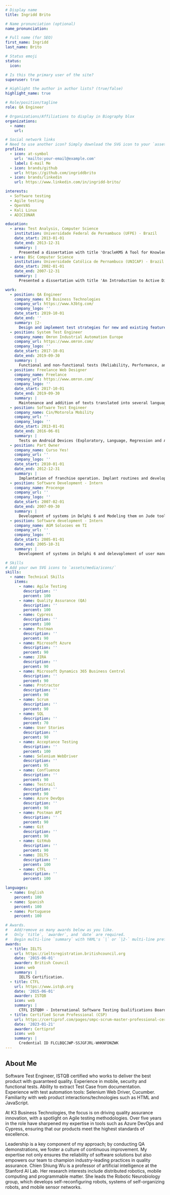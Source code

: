 ```yaml
---
# Display name
title: Ingridd Brito

# Name pronunciation (optional)
name_pronunciation:

# Full name (for SEO)
first_name: Ingridd
last_name: Brito

# Status emoji
status:
  icon:

# Is this the primary user of the site?
superuser: true

# Highlight the author in author lists? (true/false)
highlight_name: true

# Role/position/tagline
role: QA Engineer

# Organizations/Affiliations to display in Biography blox
organizations:
  - name:
    url:

# Social network links
# Need to use another icon? Simply download the SVG icon to your `assets/media/icons/` folder.
profiles:
  - icon: at-symbol
    url: 'mailto:your-email@example.com'
    label: E-mail Me
  - icon: brands/github
    url: https://github.com/ingriddbrito
  - icon: brands/linkedin
    url: https://www.linkedin.com/in/ingridd-brito/

interests:
  - Software testing
  - Agile testing
  - OpenVAS
  - Kali Linux
  - ADICIONAR

education:
  - area: Test Analysis, Computer Science
    institution: Universidade Federal de Pernambuco (UFPE) - Brazil
    date_start: 2013-01-01
    date_end: 2013-12-31
    summary: |
      Presented a dissertation with title 'OracleKMS A Tool for Knowledge Management', I was supervised by Dr Alexandre Cabral Mota. I obtained he highest score in the class.
  - area: BSc Computer Science
    institution: Universidade Católica de Pernambuco (UNICAP) - Brazil
    date_start: 2002-01-01
    date_end: 2007-12-31
    summary: |
      Presented a dissertation with title 'An Introduction to Active Directory', I was supervised by Prof Almir Pires Ferreira Neto.

work:
  - position: QA Engineer
    company_name: K3 Business Technologies
    company_url: https://www.k3btg.com/
    company_logo: ''
    date_start: 2019-10-01
    date_end: ''
    summary: |2-
      Design and implement test strategies for new and existing features. Design and develop test cases (manual and automatic) for Mobile and Web applications. Implement QA best practices. Lead QA demos. Tools: Azure DevOps, Protractor, Postman, Cypress, among others.
  - position: System Test Engineer
    company_name: Omron Industrial Automation Europe
    company_url: https://www.omron.com/
    company_logo: ''
    date_start: 2017-10-01
    date_end: 2019-09-30
    summary: |
      Functional and non-functional tests (Reliability, Performance, and Vulnerability); Creation of test scenarios according to the demand for new features; Maintenance of the test cases for IPC's. Tracking of the defects Training newcomers testers and factory employees regarding the processes, tools, and test activities. Work in a scrum team in close collaboration with testers and developers. Execute functional, Reliability, Performance and Security tests in IPCs. Review test strategy, write test cases regarding security and test summary report, support software engineering teams with trouble shooting, and validation activities for sub-systems. Tools: Confluence, Jira, TestRail, OpenVAS. 
  - position: Freelance Web Designer
    company_name: Freelance
    company_url: https://www.omron.com/
    company_logo: ''
    date_start: 2017-10-01
    date_end: 2019-09-30
    summary: |
      Maintenance and addition of texts translated into several languages on the www.hecovan.nl website.
  - position: Software Test Engineer
    company_name: Cin/Motorola Mobility
    company_url: ''
    company_logo: ''
    date_start: 2013-01-01
    date_end: 2016-06-01
    summary: |
      Tests on Android Devices (Exploratory, Language, Regression and Automated); Creation of test runs according to the result of the analysis of defects registered in Jira tool for quality assurance of the product. Issue meeting with Product Leaders to discuss bugs found and areas to explore the mobile software. Setup test environment, performing (exploratory, regression, language and Google Acceptance - CTS and GTS) tests in mobile devices, writing bug reports and collect log of issues. Later promoted to Product Champion, working with global team (R&D, Product and developers’ team) in a virtual environment to give feedback of the test results and report problems to them and planning the tests for future releases.
  - position: Part Owner
    company_name: Curso Yes!
    company_url: ''
    company_logo: ''
    date_start: 2010-01-01
    date_end: 2012-12-31
    summary: |
      Implantation of franchise operation. Implant routines and develop the team under the procedures. Also, in this implantation, the communication skills and leadership were developed, dealing directly with employees and customers.
  - position: Software Development - Intern
    company_name: Procenge
    company_url: ''
    company_logo: ''
    date_start: 2007-02-01
    date_end: 2007-09-30
    summary: |
      Development of systems in Delphi 6 and Modeling them on Jude tool. Development of reports on Crystal Reports with access tô MySQL database
  - position: Software development - Intern
    company_name: AGM Solucoes em TI
    company_url: ''
    company_logo: ''
    date_start: 2005-01-01
    date_end: 2005-10-31
    summary: |
      Development of systems in Delphi 6 and delevoplement of user manual.

# Skills
# Add your own SVG icons to `assets/media/icons/`
skills:
  - name: Technical Skills
    items:
      - name: Agile Testing
        description: ''
        percent: 100
      - name: Quality Assurance (QA)
        description: ''
        percent: 100
      - name: Cypress
        description: ''
        percent: 100
      - name: Postman
        description: ''
        percent: 90
      - name: Microsoft Azure
        description: ''
        percent: 90
      - name: JIRA
        description: ''
        percent: 90
      - name: Microsoft Dynamics 365 Business Central
        description: ''
        percent: 90
      - name: Protractor
        description: ''
        percent: 90
      - name: Scrum
        description: ''
        percent: 90
      - name: SQL
        description: ''
        percent: 70
      - name: User Stories
        description: ''
        percent: 90
      - name: Acceptance Testing
        description: ''
        percent: 100
      - name: Selenium WebDriver
        description: ''
        percent: 95
      - name: Confluence
        description: ''
        percent: 90
      - name: Testrail
        description: ''
        percent: 90
      - name: Azure DevOps
        description: ''
        percent: 90
      - name: Postman API
        description: ''
        percent: 90
      - name: Git
        description: ''
        percent: 90
      - name: GitHub
        description: ''
        percent: 90
      - name: IELTS
        description: ''
        percent: 100
      - name: CTFL
        description: ''
        percent: 100

languages:
  - name: English
    percent: 100
  - name: Spanish
    percent: 100
  - name: Portuguese
    percent: 100

# Awards.
#   Add/remove as many awards below as you like.
#   Only `title`, `awarder`, and `date` are required.
#   Begin multi-line `summary` with YAML's `|` or `|2-` multi-line prefix and indent 2 spaces below.
awards:
  - title: IELTS
    url: https://ieltsregistration.britishcouncil.org
    date: '2015-06-01'
    awarder: British Council
    icon: web
    summary: |
      IELTS Certification.
  - title: CTFL
    url: https://www.istqb.org
    date: '2015-06-01'
    awarder: ISTQB
    icon: web
    summary: |
      CTFL ISTQB® - International Software Testing Qualifications BoardISTQB® - International Software Testing Qualifications Board. Credential ID 13 - CTFL - 02640 - BR
  - title: Certified Scrum Professional (CSP)
    url: https://certiprof.com/pages/smpc-scrum-master-professional-certificate
    date: '2023-01-21'
    awarder: Certiprof
    icon: web
    summary: |
      Credential ID FLCLBQCJWP-SSJGFJRL-WHKNFDNZWK
---
```


## About Me
Software Test Engineer, ISTQB certified who works to deliver the best product with guaranteed quality. Experience in mobile, security and functional tests. Ability to extract Test Case from documentation. Experience with test automation tools: Selenium Web Driver, Cucumber. Familiarity with web product interactions/technologies such as HTML and JavaScript.

At K3 Business Technologies, the focus is on driving quality assurance innovation, with a spotlight on Agile testing methodologies. Over five years in the role have sharpened my expertise in tools such as Azure DevOps and Cypress, ensuring that our products meet the highest standards of excellence.

Leadership is a key component of my approach; by conducting QA demonstrations, we foster a culture of continuous improvement. My expertise not only ensures the reliability of software solutions but also empowers our team to champion industry-leading practices in quality assurance.
Chien Shiung Wu is a professor of artificial intelligence at the Stanford AI Lab. Her research interests include distributed robotics, mobile computing and programmable matter. She leads the Robotic Neurobiology group, which develops self-reconfiguring robots, systems of self-organizing robots, and mobile sensor networks.
